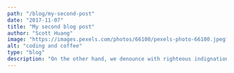```yaml
---
path: "/blog/my-second-post"
date: "2017-11-07"
title: "My second blog post"
author: "Scott Huang"
image: "https://images.pexels.com/photos/66100/pexels-photo-66100.jpeg?auto=compress&cs=tinysrgb&dpr=2&h=750&w=1260"
alt: "coding and coffee"
type: "blog"
description: "On the other hand, we denounce with righteous indignation and dislike men who are so beguiled and demoralized by the charms of pleasure of the moment, so blinded by desire, that they cannot foresee the pain and trouble that are bound to ensue; and equal blame belongs to those who fail in their duty through weakness of will, which is the same as saying through shrinking from toil and pain. These cases are perfectly simple and easy to distinguish. In a free hour, when our power of choice is untrammelled and when nothing prevents our being able to do what we like best, every pleasure is to be welcomed and every pain avoided. But in certain circumstances and owing to the claims of duty or the obligations of business it will frequently occur that pleasures have to be repudiated and annoyances accepted. The wise man therefore always holds in these matters to this principle of selection he rejects pleasures to secure other greater pleasures, or else he endures pains to avoid worse pains."
---
```

